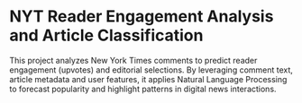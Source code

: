 # NYT Reader Engagement Analysis and Article Classification
This project analyzes New York Times comments to predict reader engagement (upvotes) and editorial selections. By leveraging comment text, article metadata and user features, it applies Natural Language Processing to forecast popularity and highlight patterns in digital news interactions.

